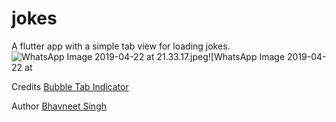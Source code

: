 # jokes
A flutter app with a simple tab view for loading jokes.
![WhatsApp Image 2019-04-22 at 21.33.17.jpeg](https://www.dropbox.com/s/22k8x2o6yxmgocn/WhatsApp%20Image%202019-04-22%20at%2021.33.17.jpeg?dl=0&raw=1)![WhatsApp Image 2019-04-22 at 

Credits 
[Bubble Tab Indicator](https://android.jlelse.eu/flutter-bubble-tab-indicator-for-tabbar-dd038f1076d3)

Author 
[Bhavneet Singh](https://github.com/singhbhavneet)